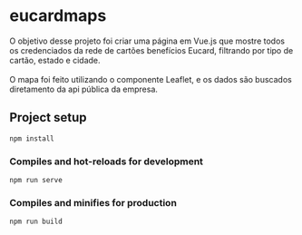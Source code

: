 # eucardmaps

O objetivo desse projeto foi criar uma página em Vue.js que mostre todos os credenciados da rede de cartões benefícios Eucard, filtrando por tipo de cartão, estado e cidade. <br><br>
O mapa foi feito utilizando o componente Leaflet, e os dados são buscados diretamento da api pública da empresa.

## Project setup
```
npm install
```

### Compiles and hot-reloads for development
```
npm run serve
```

### Compiles and minifies for production
```
npm run build
